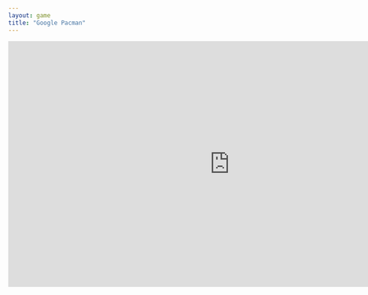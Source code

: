 ```yaml
---
layout: game
title: "Google Pacman"
---
```


<embed src="https://www.google.com/logos/2010/pacman10-hp.html?hl=en" width="900" height="500" allowfullscreen>
